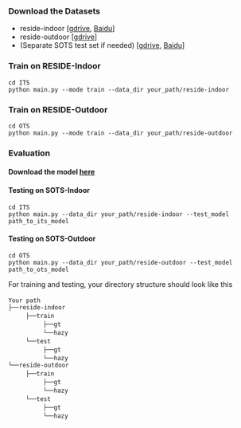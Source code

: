 ### Download the Datasets
- reside-indoor [[gdrive](https://drive.google.com/drive/folders/1pbtfTp29j7Ip-mRzDpMpyopCfXd-ZJhC?usp=sharing), [Baidu](https://pan.baidu.com/s/1jD-TU0wdtSoEb4ki-Cut2A?pwd=1lr0)]
- reside-outdoor [[gdrive](https://drive.google.com/drive/folders/1eL4Qs-WNj7PzsKwDRsgUEzmysdjkRs22?usp=sharing)]
- (Separate SOTS test set if needed) [[gdrive](https://drive.google.com/file/d/16j2dwVIa9q_0RtpIXMzhu-7Q6dwz_D1N/view?usp=sharing), [Baidu](https://pan.baidu.com/s/1R6qWri7sG1hC_Ifj-H6DOQ?pwd=o5sk)]
### Train on RESIDE-Indoor

~~~
cd ITS
python main.py --mode train --data_dir your_path/reside-indoor
~~~


### Train on RESIDE-Outdoor
~~~
cd OTS
python main.py --mode train --data_dir your_path/reside-outdoor
~~~


### Evaluation
#### Download the model [here](https://drive.google.com/drive/folders/1Tfc41xL0i25a_Tu-bLR7jRWMswyjZ9TR?usp=share_link)
#### Testing on SOTS-Indoor
~~~
cd ITS
python main.py --data_dir your_path/reside-indoor --test_model path_to_its_model
~~~
#### Testing on SOTS-Outdoor
~~~
cd OTS
python main.py --data_dir your_path/reside-outdoor --test_model path_to_ots_model
~~~

For training and testing, your directory structure should look like this

`Your path` <br/>
`├──reside-indoor` <br/>
     `├──train`  <br/>
          `├──gt`  <br/>
          `└──hazy`  
     `└──test`  <br/>
          `├──gt`  <br/>
          `└──hazy`  
`└──reside-outdoor` <br/>
     `├──train`  <br/>
          `├──gt`  <br/>
          `└──hazy`  
     `└──test`  <br/>
          `├──gt`  <br/>
          `└──hazy` 